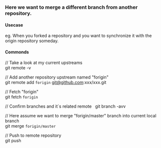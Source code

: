 ### Here we want to merge a different branch from another repository.  
  
   
#### Usecase  

eg. When you forked a repository and you want to synchronize it with the origin repository someday.

  
   
#### Commonds

// Take a look at my current upstreams    
git remote -v  

// Add another repository upstream named "forigin"   
git remote add `forigin` git@github.com:xxx/xxx.git  

// Fetch "forigin"  
git fetch `forigin`  

// Confirm branches and it`s related remote  
git branch -avv  

// Here assume we want to merge "forigin/master" branch into current local branch   
git merge `forigin/master`   

// Push to remote repository   
git push
